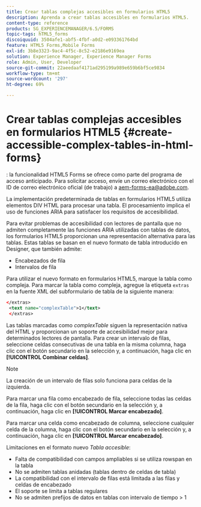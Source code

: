 ```yaml
---
title: Crear tablas complejas accesibles en formularios HTML5
description: Aprenda a crear tablas accesibles en formularios HTML5.
content-type: reference
products: SG_EXPERIENCEMANAGER/6.5/FORMS
topic-tags: hTML5_forms
discoiquuid: 3504afe1-abf5-4fbf-a0d2-e093361764bd
feature: HTML5 Forms,Mobile Forms
exl-id: 3b8e3323-9ac4-4f5c-8c52-e2186e9169ea
solution: Experience Manager, Experience Manager Forms
role: Admin, User, Developer
source-git-commit: 22aeedaaf4171ad295199a989e659b6bf5ce9834
workflow-type: tm+mt
source-wordcount: '297'
ht-degree: 69%

---
```


# Crear tablas complejas accesibles en formularios HTML5 {#create-accessible-complex-tables-in-html-forms}

<span class="preview">: la funcionalidad HTML5 Forms se ofrece como parte del programa de acceso anticipado. Para solicitar acceso, envíe un correo electrónico con el ID de correo electrónico oficial (de trabajo) a aem-forms-ea@adobe.com.
</span>

La implementación predeterminada de tablas en formularios HTML5 utiliza elementos DIV HTML para procesar una tabla. El procesamiento implica el uso de funciones ARIA para satisfacer los requisitos de accesibilidad.

Para evitar problemas de accesibilidad con lectores de pantalla que no admiten completamente las funciones ARIA utilizadas con tablas de datos, los formularios HTML5 proporcionan una representación alternativa para las tablas. Estas tablas se basan en el nuevo formato de tabla introducido en Designer, que también admite:

* Encabezados de fila
* Intervalos de fila

Para utilizar el nuevo formato en formularios HTML5, marque la tabla como compleja. Para marcar la tabla como compleja, agregue la etiqueta `extras` en la fuente XML del subformulario de tabla de la siguiente manera:

```xml
</extras>
 <text name="complexTable">1</text>
 </extras>
```

Las tablas marcadas como *complexTable* siguen la representación nativa del HTML y proporcionan un soporte de accesibilidad mejor para determinados lectores de pantalla.  Para crear un intervalo de filas, seleccione celdas consecutivas de una tabla en la misma columna, haga clic con el botón secundario en la selección y, a continuación, haga clic en **[!UICONTROL Combinar celdas]**.

>[!NOTE]
>
>La creación de un intervalo de filas solo funciona para celdas de la izquierda.

Para marcar una fila como encabezado de fila, seleccione todas las celdas de la fila, haga clic con el botón secundario en la selección y, a continuación, haga clic en **[!UICONTROL Marcar encabezado]**.

Para marcar una celda como encabezado de columna, seleccione cualquier celda de la columna, haga clic con el botón secundario en la selección y, a continuación, haga clic en **[!UICONTROL Marcar encabezado]**.

Limitaciones en el formato nuevo *Tabla accesible*:

* Falta de compatibilidad con campos ampliables si se utiliza rowspan en la tabla
* No se admiten tablas anidadas (tablas dentro de celdas de tabla)
* La compatibilidad con el intervalo de filas está limitada a las filas y celdas de encabezado
* El soporte se limita a tablas regulares
* No se admiten prefijos de datos en tablas con intervalo de tiempo > 1
